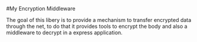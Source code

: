 #My Encryption Middleware

The goal of this libery is to provide a mechanism to transfer encrypted data through the net, to do that it provides tools to encrypt the body and also a middleware to decrypt in a express application.